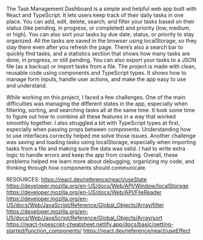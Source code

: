 The Task Management Dashboard is a simple and helpful web app built with React and TypeScript. It lets users keep track of their daily tasks in one place. You can add, edit, delete, search, and filter your tasks based on their status (like pending, in progress, or completed) and priority (low, medium, or high). You can also sort your tasks by due date, status, or priority to stay organized.
All the tasks are saved in the browser using localStorage, so they stay there even after you refresh the page. There’s also a search bar to quickly find tasks, and a statistics section that shows how many tasks are done, in progress, or still pending. You can also export your tasks to a JSON file (as a backup) or import tasks from a file.
The project is made with clean, reusable code using components and TypeScript types. It shows how to manage form inputs, handle user actions, and make the app easy to use and understand.

While working on this project, I faced a few challenges. One of the main difficulties was managing the different states in the app, especially when filtering, sorting, and searching tasks all at the same time. It took some time to figure out how to combine all these features in a way that worked smoothly together. I also struggled a bit with TypeScript types at first, especially when passing props between components. Understanding how to use interfaces correctly helped me solve those issues. Another challenge was saving and loading tasks using localStorage, especially when importing tasks from a file and making sure the data was valid. I had to write extra logic to handle errors and keep the app from crashing. Overall, these problems helped me learn more about debugging, organizing my code, and thinking through how components should communicate.

RESOURCES:
https://react.dev/reference/react/useState 
https://developer.mozilla.org/en-US/docs/Web/API/Window/localStorage 
https://developer.mozilla.org/en-US/docs/Web/API/FileReader 
https://developer.mozilla.org/en-US/docs/Web/JavaScript/Reference/Global_Objects/Array/filter
https://developer.mozilla.org/en-US/docs/Web/JavaScript/Reference/Global_Objects/Array/sort
https://react-typescript-cheatsheet.netlify.app/docs/basic/getting-started/function_components/
https://react.dev/reference/react/useEffect  

